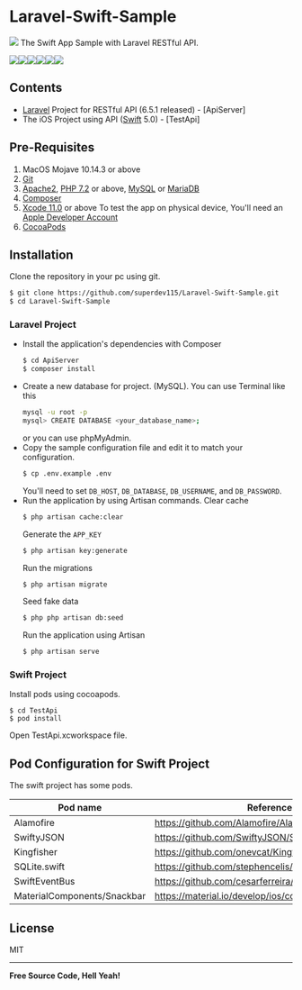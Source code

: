 # Laravel-Swift-Sample

![](https://img.shields.io/badge/sample%20project-v1.0-blue)
The Swift App Sample with Laravel RESTful API.

![](https://res.cloudinary.com/ddyyw1ytz/image/upload/v1573950930/screenshot-1_jqizzo.png)![](https://res.cloudinary.com/ddyyw1ytz/image/upload/v1573950930/screenshot-2_kemr40.png)![](https://res.cloudinary.com/ddyyw1ytz/image/upload/v1573950931/screenshot-3_i2uc8x.png)![](https://res.cloudinary.com/ddyyw1ytz/image/upload/v1573950931/screenshot-4_dogysc.png)![](https://res.cloudinary.com/ddyyw1ytz/image/upload/v1573950931/screenshot-5_zf5v8m.png)![](https://res.cloudinary.com/ddyyw1ytz/image/upload/v1573950930/screenshot-6_r8v2u5.png)

## Contents
- [Laravel](https://laravel.com/) Project for RESTful API (6.5.1 released) - [ApiServer]
- The iOS Project using API ([Swift](https://developer.apple.com/swift/) 5.0) - [TestApi]

## Pre-Requisites
1. MacOS Mojave 10.14.3 or above
1. [Git](https://git-scm.com/)
1. [Apache2](https://httpd.apache.org/),  [PHP 7.2](https://www.php.net/) or above,  [MySQL](https://www.mysql.com/) or [MariaDB](https://mariadb.org)
1. [Composer](https://getcomposer.org/)
1. [Xcode 11.0](https://developer.apple.com/documentation/xcode_release_notes/xcode_11_release_notes) or above
   To test the app on physical device, You'll need an [Apple Developer Account](https://developer.apple.com/)
1. [CocoaPods](https://cocoapods.org)

## Installation
Clone the repository in your pc using git.
```sh
$ git clone https://github.com/superdev115/Laravel-Swift-Sample.git
$ cd Laravel-Swift-Sample
```
### Laravel Project
- Install the application's dependencies with Composer
    ```sh
    $ cd ApiServer
    $ composer install
    ```
- Create a new database for project. (MySQL).
    You can use Terminal like this
    ```sh
    mysql -u root -p
    mysql> CREATE DATABASE <your_database_name>;
    ```
    or you can use phpMyAdmin.
- Copy the sample configuration file and edit it to match your configuration.
    ```sh
    $ cp .env.example .env
    ```
    You'll need to set `DB_HOST`, `DB_DATABASE`, `DB_USERNAME`, and `DB_PASSWORD`.
- Run the application by using Artisan commands.
    Clear cache
    ```sh
    $ php artisan cache:clear
    ```
    Generate the `APP_KEY`
    ```sh
    $ php artisan key:generate
    ```
    Run the migrations
    ```sh
    $ php artisan migrate
    ```
    Seed fake data
    ```sh
    $ php php artisan db:seed
    ```
    Run the application using Artisan
    ```sh
    $ php artisan serve
    ```
### Swift Project
Install pods using cocoapods.
    
    $ cd TestApi
    $ pod install
    
Open TestApi.xcworkspace file.

## Pod Configuration for Swift Project 

The swift project has some pods.

| Pod name | Reference |
| ------ | ------ |
| Alamofire | https://github.com/Alamofire/Alamofire |
| SwiftyJSON | https://github.com/SwiftyJSON/SwiftyJSON |
| Kingfisher | https://github.com/onevcat/Kingfisher |
| SQLite.swift | https://github.com/stephencelis/SQLite.swift |
| SwiftEventBus | https://github.com/cesarferreira/SwiftEventBus |
| MaterialComponents/Snackbar | https://material.io/develop/ios/components/snackbars |

## License
MIT

----

**Free Source Code, Hell Yeah!**